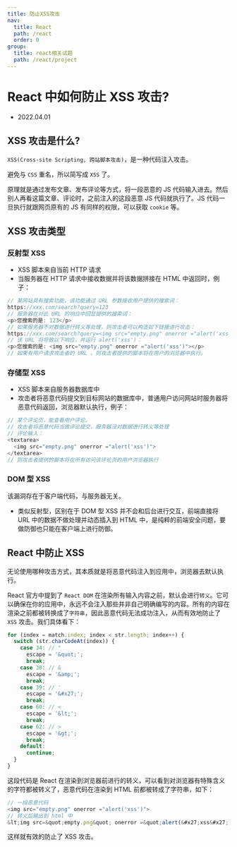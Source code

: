 ```yaml
---
title: 防止XSS攻击
nav:
  title: React
  path: /react
  order: 0
group:
  title: react相关试题
  path: /react/project
---
```


# React 中如何防止 XSS 攻击?

- 2022.04.01

## XSS 攻击是什么?

`XSS(Cross-site Scripting, 跨站脚本攻击)`，是一种代码注入攻击。

避免与 `CSS` 重名，所以简写成 `XSS` 了。

原理就是通过发布文章、发布评论等方式，将一段恶意的 JS 代码输入进去。然后别人再看这篇文章、评论时，之前注入的这段恶意 JS 代码就执行了。JS 代码一旦执行就跟网页原有的 JS 有同样的权限，可以获取 `cookie` 等。

## XSS 攻击类型

### 反射型 XSS

- XSS 脚本来自当前 HTTP 请求
- 当服务器在 HTTP 请求中接收数据并将该数据拼接在 HTML 中返回时，例子：

```js
// 某网站具有搜索功能，该功能通过 URL 参数接收用户提供的搜索词：
https://xxx.com/search?query=123
// 服务器在对此 URL 的响应中回显提供的搜索词：
<p>您搜索的是: 123</p>
// 如果服务器不对数据进行转义等处理，则攻击者可以构造如下链接进行攻击：
https://xxx.com/search?query=<img src="empty.png" onerror ="alert('xss')">
// 该 URL 将导致以下响应，并运行 alert('xss')：
<p>您搜索的是: <img src="empty.png" onerror ="alert('xss')"></p>
// 如果有用户请求攻击者的 URL ，则攻击者提供的脚本将在用户的浏览器中执行。
```

### 存储型 XSS

- XSS 脚本来自服务器数据库中
- 攻击者将恶意代码提交到目标网站的数据库中，普通用户访问网站时服务器将恶意代码返回，浏览器默认执行，例子：

```js
// 某个评论页，能查看用户评论。
// 攻击者将恶意代码当做评论提交，服务器没对数据进行转义等处理
// 评论输入：
<textarea>
  <img src="empty.png" onerror ="alert('xss')">
</textarea>
// 则攻击者提供的脚本将在所有访问该评论页的用户浏览器执行
```

### DOM 型 XSS

该漏洞存在于客户端代码，与服务器无关。

- 类似反射型，区别在于 DOM 型 XSS 并不会和后台进行交互，前端直接将 URL 中的数据不做处理并动态插入到 HTML 中，是纯粹的前端安全问题，要做防御也只能在客户端上进行防御。

## React 中防止 XSS

无论使用哪种攻击方式，其本质就是将恶意代码注入到应用中，浏览器去默认执行。

React 官方中提到了 `React DOM` 在渲染所有输入内容之前，默认会进行`转义`。它可以确保在你的应用中，永远不会注入那些并非自己明确编写的内容。所有的内容在渲染之前都被转换成了`字符串`，因此恶意代码无法成功注入，从而有效地防止了 `XSS` 攻击。我们具体看下：

```js
for (index = match.index; index < str.length; index++) {
  switch (str.charCodeAt(index)) {
    case 34: // "
      escape = '&quot;';
      break;
    case 38: // &
      escape = '&amp;';
      break;
    case 39: // '
      escape = '&#x27;';
      break;
    case 60: // <
      escape = '&lt;';
      break;
    case 62: // >
      escape = '&gt;';
      break;
    default:
      continue;
  }
}
```

这段代码是 React 在渲染到浏览器前进行的转义，可以看到对浏览器有特殊含义的字符都被转义了，恶意代码在渲染到 HTML 前都被转成了字符串，如下：

```js
// 一段恶意代码
<img src="empty.png" onerror ="alert('xss')">
// 转义后输出到 html 中
&lt;img src=&quot;empty.png&quot; onerror =&quot;alert(&#x27;xss&#x27;)&quot;&gt;
```

这样就有效的防止了 XSS 攻击。
